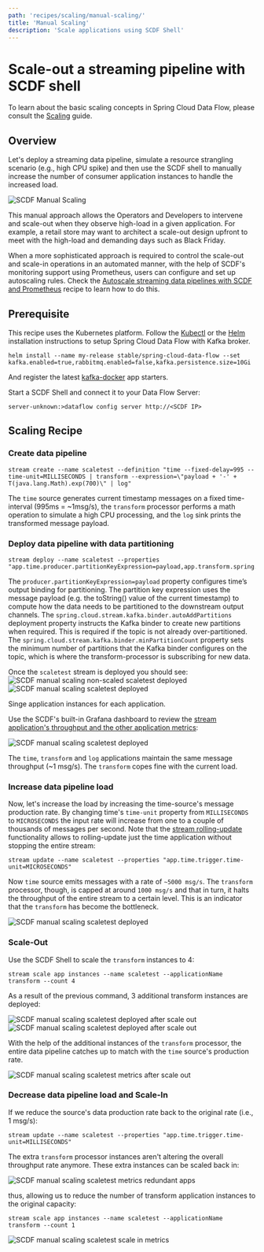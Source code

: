 ```yaml
---
path: 'recipes/scaling/manual-scaling/'
title: 'Manual Scaling'
description: 'Scale applications using SCDF Shell'
---
```


# Scale-out a streaming pipeline with SCDF shell

To learn about the basic scaling concepts in Spring Cloud Data Flow, please consult the [Scaling](%currentPath%/feature-guides/streams/scaling/) guide.

## Overview

Let's deploy a streaming data pipeline, simulate a resource strangling scenario (e.g., high CPU spike) and then use the SCDF shell to manually increase the number of consumer application instances to handle the increased load.

![SCDF Manual Scaling](images/scdf-scale-manual.png)

This manual approach allows the Operators and Developers to intervene and scale-out when they observe high-load in a given application. For example, a retail store may want to architect a scale-out design upfront to meet with the high-load and demanding days such as Black Friday.

When a more sophisticated approach is required to control the scale-out and scale-in operations in an automated manner, with the help of SCDF's monitoring support using Prometheus, users can configure and set up autoscaling rules. Check the [Autoscale streaming data pipelines with SCDF and Prometheus](%currentPath%/recipes/scaling/autoscaling/) recipe to learn how to do this.

## Prerequisite

This recipe uses the Kubernetes platform. Follow the [Kubectl](%currentPath%/installation/kubernetes/kubectl/) or the [Helm](%currentPath%/installation/kubernetes/helm/) installation instructions to setup Spring Cloud Data Flow with Kafka broker.

```shell
helm install --name my-release stable/spring-cloud-data-flow --set kafka.enabled=true,rabbitmq.enabled=false,kafka.persistence.size=10Gi
```

And register the latest [kafka-docker](https://dataflow.spring.io/kafka-docker-latest) app starters.

Start a SCDF Shell and connect it to your Data Flow Server:

```shell
server-unknown:>dataflow config server http://<SCDF IP>
```

## Scaling Recipe

### Create data pipeline

```shell
stream create --name scaletest --definition "time --fixed-delay=995 --time-unit=MILLISECONDS | transform --expression=\"payload + '-' + T(java.lang.Math).exp(700)\" | log"
```

The `time` source generates current timestamp messages on a fixed time-interval (995ms = ~1msg/s), the `transform` processor performs a math operation to simulate a high CPU processing, and the `log` sink prints the transformed message payload.

### Deploy data pipeline with data partitioning

```shell
stream deploy --name scaletest --properties "app.time.producer.partitionKeyExpression=payload,app.transform.spring.cloud.stream.kafka.binder.autoAddPartitions=true,app.transform.spring.cloud.stream.kafka.binder.minPartitionCount=4"
```

The `producer.partitionKeyExpression=payload` property configures time’s output binding for partitioning. The partition key expression uses the message payload (e.g. the toString() value of the current timestamp) to compute how the data needs to be partitioned to the downstream output channels.
The `spring.cloud.stream.kafka.binder.autoAddPartitions` deployment property instructs the Kafka binder to create new partitions when required. This is required if the topic is not already over-partitioned.
The `spring.cloud.stream.kafka.binder.minPartitionCount` property sets the minimum number of partitions that the Kafka binder configures on the topic, which is where the transform-processor is subscribing for new data.

Once the `scaletest` stream is deployed you should see:
![SCDF manual scaling non-scaled scaletest deployed](images/SCDF-scale-manual-scaletest-non-scaled-stream-deployed.png)
![SCDF manual scaling scaletest deployed](images/SCDF-scale-manual-scaletest-non-scaled-apps-deployed.png)

Singe application instances for each application.

Use the SCDF's built-in Grafana dashboard to review the [stream application's throughput and the other application metrics](%currentPath%/feature-guides/streams/monitoring/#prometheus-1):

![SCDF manual scaling scaletest deployed](images/scdf-scale-manual-scaletest-metrics.png)

The `time`, `transform` and `log` applications maintain the same message throughput (~1 msg/s). The `transform` copes fine with the current load.

### Increase data pipeline load

Now, let's increase the load by increasing the time-source's message production rate. By changing time's `time-unit` property from `MILLISECONDS` to `MICROSECONDS` the input rate will increase from one to a couple of thousands of messages per second.
Note that the [stream rolling-update](%currentPath%/stream-developer-guides/continuous-delivery/) functionality allows to rolling-update just the time application without stopping the entire stream:

```shell
stream update --name scaletest --properties "app.time.trigger.time-unit=MICROSECONDS"
```

Now `time` source emits messages with a rate of `~5000 msg/s`. The `transform` processor, though, is capped at around `1000 msg/s` and that in turn, it halts the throughput of the entire stream to a certain level. This is an indicator that the `transform` has become the bottleneck.

![SCDF manual scaling scaletest deployed](images/scdf-scale-manual-scaletest-bottleneck-metrics.png)

### Scale-Out

Use the SCDF Shell to scale the `transform` instances to 4:

```shell
stream scale app instances --name scaletest --applicationName transform --count 4
```

As a result of the previous command, 3 additional transform instances are deployed:

![SCDF manual scaling scaletest deployed after scale out](images/SCDF-scale-manual-scaletest-scaled-stream-deployed.png)
![SCDF manual scaling scaletest deployed after scale out](images/SCDF-scale-manual-scaletest-scaled-apps-deployed.png)

With the help of the additional instances of the `transform` processor, the entire data pipeline catches up to match with the `time` source's production rate.

![SCDF manual scaling scaletest metrics after scale out](images/scdf-scale-manual-scaletest-scaleout-metrics.png)

### Decrease data pipeline load and Scale-In

If we reduce the source's data production rate back to the original rate (i.e., 1 msg/s):

```shell
stream update --name scaletest --properties "app.time.trigger.time-unit=MILLISECONDS"
```

The extra `transform` processor instances aren't altering the overall throughput rate anymore. These extra instances can be scaled back in:

![SCDF manual scaling scaletest metrics redundant apps](images/scdf-scale-manual-scaletest-redundant-apps-metrics.png)

thus, allowing us to reduce the number of transform application instances to the original capacity:

```shell
stream scale app instances --name scaletest --applicationName transform --count 1
```

![SCDF manual scaling scaletest scale in metrics](images/scdf-scale-manual-scaletest-scalein-metrics.png)
